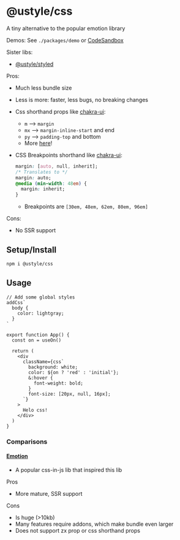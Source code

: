 # @ustyle/css

A tiny alternative to the popular emotion library

Demos: See `./packages/demo` or [CodeSandbox](https://codesandbox.io/s/64r9px?file=/src/App.tsx)

Sister libs:

- [@ustyle/styled](https://www.npmjs.com/package/@ustyle/styled)

Pros:

- Much less bundle size
- Less is more: faster, less bugs, no breaking changes
- Css shorthand props like [chakra-ui](https://chakra-ui.com/docs/styled-system/style-props):
  - `m` --> `margin`
  - `mx` --> `margin-inline-start` and end
  - `py` --> `padding-top` and bottom
  - More [here](https://github.com/bdombro/ustyle/blob/65bf012086760b7e481a4064f3be8aea6a098b91/packages/css/src/index.ts#L73)!
- CSS Breakpoints shorthand like [chakra-ui](https://chakra-ui.com/docs/styled-system/responsive-styles):

  ```css
  margin: [auto, null, inherit];
  /* Translates to */
  margin: auto;
  @media (min-width: 48em) {
    margin: inherit;
  }
  ```

  - Breakpoints are `[30em, 48em, 62em, 80em, 96em]`

Cons:

- No SSR support

## Setup/Install

```bash
npm i @ustyle/css
```

## Usage

```tsx
// Add some global styles
addCss`
  body {
    color: lightgray;
  }
`

export function App() {
  const on = useOn()

  return (
    <div
      className={css`
        background: white;
        color: ${on ? 'red' : 'initial'};
        &:hover {
          font-weight: bold;
        }
        font-size: [20px, null, 16px];
      `}
    >
      Helo css!
    </div>
  )
}
```

### Comparisons

#### [Emotion](https://emotion.sh/docs/introduction)

- A popular css-in-js lib that inspired this lib

Pros

- More mature, SSR support

Cons

- Is huge (>10kb)
- Many features require addons, which make bundle even larger
- Does not support zx prop or css shorthand props
